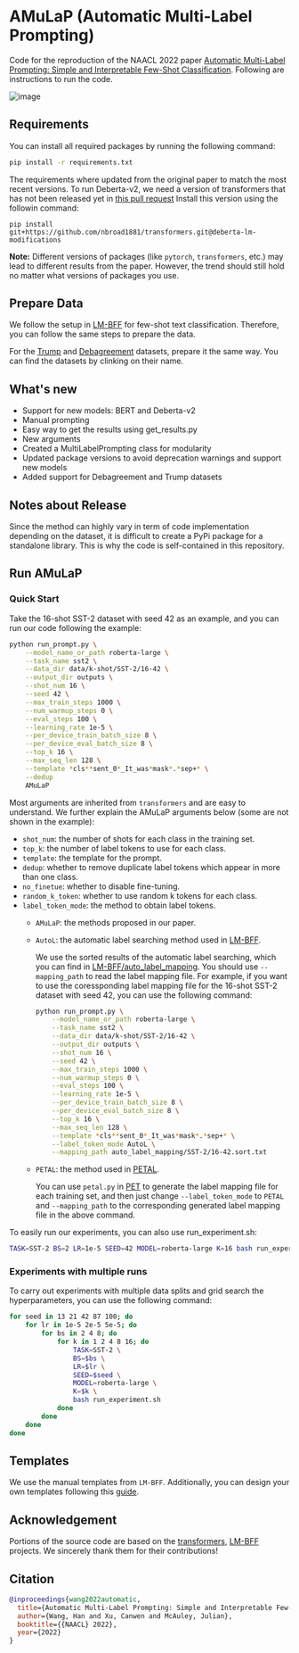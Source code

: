 # AMuLaP (Automatic Multi-Label Prompting)
Code for the reproduction of the NAACL 2022 paper [Automatic Multi-Label Prompting: Simple and Interpretable Few-Shot Classification](https://arxiv.org/abs/2204.06305).
Following are instructions to run the code.

![image](https://user-images.githubusercontent.com/36069169/173464393-2bc9cf3d-c1fb-4ab6-b0d4-613dfe9198c6.png)

## Requirements
You can install all required packages by running the following command:
```bash
pip install -r requirements.txt
```
The requirements where updated from the original paper to match the most recent versions.
To run Deberta-v2, we need a version of transformers that has not been released yet in [this pull request](https://github.com/huggingface/transformers/pull/18674)
Install this version using the followin command:
```
pip install git+https://github.com/nbroad1881/transformers.git@deberta-lm-modifications
```
**Note:** Different versions of packages (like `pytorch`, `transformers`, etc.) may lead to different results from the paper. However, the trend should still hold no matter what versions of packages you use.

## Prepare Data
We follow the setup in [LM-BFF](https://github.com/princeton-nlp/LM-BFF#prepare-the-data) for few-shot text classification. Therefore, you can follow the same steps to prepare the data.

For the [Trump](https://drive.google.com/file/d/1CUk-aRMWY7R0qc7EO-Bfpt4CdKgUItpx/view?usp=share_link) and [Debagreement](https://scale.com/open-av-datasets/oxford) datasets, prepare it the same way. You can find the datasets by clinking on their name.

## What's new
- Support for new models: BERT and Deberta-v2
- Manual prompting
- Easy way to get the results using get_results.py
- New arguments
- Created a MultiLabelPrompting class for modularity
- Updated package versions to avoid deprecation warnings and support new models
- Added support for Debagreement and Trump datasets

## Notes about Release
Since the method can highly vary in term of code implementation depending on the dataset, it is difficult to create a PyPi package for a standalone library. This is why the code is self-contained in this repository.

## Run AMuLaP
### Quick Start
Take the 16-shot SST-2 dataset with seed 42 as an example, and you can run our code following the example:

```bash
python run_prompt.py \
    --model_name_or_path roberta-large \
    --task_name sst2 \
    --data_dir data/k-shot/SST-2/16-42 \
    --output_dir outputs \
    --shot_num 16 \
    --seed 42 \
    --max_train_steps 1000 \
    --num_warmup_steps 0 \
    --eval_steps 100 \
    --learning_rate 1e-5 \
    --per_device_train_batch_size 8 \
    --per_device_eval_batch_size 8 \
    --top_k 16 \
    --max_seq_len 128 \
    --template *cls**sent_0*_It_was*mask*.*sep+* \
    --dedup
    AMuLaP
```

Most arguments are inherited from `transformers` and are easy to understand. We further explain the AMuLaP arguments below (some are not shown in the example):
- `shot_num`: the number of shots for each class in the training set.
- `top_k`: the number of label tokens to use for each class.
- `template`: the template for the prompt.
- `dedup`: whether to remove duplicate label tokens which appear in more than one class.
- `no_finetue`: whether to disable fine-tuning.
- `random_k_token`: whether to use random k tokens for each class.
- `label_token_mode`: the method to obtain label tokens.
  - `AMuLaP`: the methods proposed in our paper.
  - `AutoL`: the automatic label searching method used in [LM-BFF](https://arxiv.org/abs/2012.15723). 

    We use the sorted results of the automatic label searching, which you can find in [LM-BFF/auto_label_mapping](https://github.com/princeton-nlp/LM-BFF/tree/main/auto_label_mapping). You should use `--mapping_path` to read the label mapping file. For example, if you want to use the coressponding label mapping file for the 16-shot SST-2 dataset with seed 42, you can use the following command:
    ```bash
    python run_prompt.py \
        --model_name_or_path roberta-large \
        --task_name sst2 \
        --data_dir data/k-shot/SST-2/16-42 \
        --output_dir outputs \
        --shot_num 16 \
        --seed 42 \
        --max_train_steps 1000 \
        --num_warmup_steps 0 \
        --eval_steps 100 \
        --learning_rate 1e-5 \
        --per_device_train_batch_size 8 \
        --per_device_eval_batch_size 8 \
        --top_k 16 \
        --max_seq_len 128 \
        --template *cls**sent_0*_It_was*mask*.*sep+* \
        --label_token_mode AutoL \
        --mapping_path auto_label_mapping/SST-2/16-42.sort.txt
    ```
  - `PETAL`: the method used in [PETAL](https://arxiv.org/abs/2010.13641).

    You can use `petal.py` in [PET](https://github.com/timoschick/pet) to generate the label mapping file for each training set, and then just change `--label_token_mode` to `PETAL` and `--mapping_path` to the corresponding generated label mapping file in the above command.

To easily run our experiments, you can also use run_experiment.sh:
```bash
TASK=SST-2 BS=2 LR=1e-5 SEED=42 MODEL=roberta-large K=16 bash run_experiment.sh
```

### Experiments with multiple runs
To carry out experiments with multiple data splits and grid search the hyperparameters, you can use the following command:
```bash
for seed in 13 21 42 87 100; do
    for lr in 1e-5 2e-5 5e-5; do
        for bs in 2 4 8; do
            for k in 1 2 4 8 16; do
                TASK=SST-2 \
                BS=$bs \
                LR=$lr \
                SEED=$seed \
                MODEL=roberta-large \
                K=$k \
                bash run_experiment.sh
            done
        done
    done
done
```

## Templates
We use the manual templates from `LM-BFF`. Additionally, you can design your own templates following this [guide](https://github.com/princeton-nlp/LM-BFF#how-to-design-your-own-templates).

## Acknowledgement
Portions of the source code are based on the [transformers](https://github.com/huggingface/transformers), [LM-BFF](https://github.com/princeton-nlp/LM-BFF) projects. We sincerely thank them for their contributions!

## Citation
```bibtex
@inproceedings{wang2022automatic,
  title={Automatic Multi-Label Prompting: Simple and Interpretable Few-Shot Classification},
  author={Wang, Han and Xu, Canwen and McAuley, Julian},
  booktitle={{NAACL} 2022},
  year={2022}
}
```